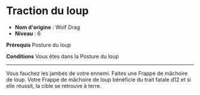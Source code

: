 # Traction du loup

 * **Nom d'origine** : Wolf Drag
 * **Niveau** : 6


<p><strong>Prérequis</strong> Posture du loup</p>
<p><strong>Conditions</strong> Vous êtes dans la Posture du loup</p>
<hr>
<p>Vous fauchez les jambes de votre ennemi. Faites une Frappe de mâchoire de loup. Votre Frappe de mâchoire de loup bénéficie du trait fatale d12 et si elle réussit, la cible se retrouve à terre.</p>